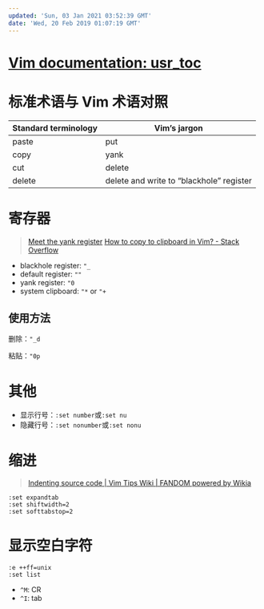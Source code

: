 ```yaml
---
updated: 'Sun, 03 Jan 2021 03:52:39 GMT'
date: 'Wed, 20 Feb 2019 01:07:19 GMT'
---
```


# [Vim documentation: usr_toc](http://vimdoc.sourceforge.net/htmldoc/usr_toc.html)

# 标准术语与 Vim 术语对照

| Standard terminology | Vim’s jargon                             |
| -------------------- | ---------------------------------------- |
| paste                | put                                      |
| copy                 | yank                                     |
| cut                  | delete                                   |
| delete               | delete and write to “blackhole” register |

# 寄存器

> [Meet the yank register](http://vimcasts.org/episodes/meet-the-yank-register/)
> [How to copy to clipboard in Vim? - Stack Overflow](https://stackoverflow.com/questions/3961859/how-to-copy-to-clipboard-in-vim)

-   blackhole register: `"_`
-   default register: `""`
-   yank register: `"0`
-   system clipboard: `"*` or `"+`

## 使用方法

删除：`"_d`

粘贴：`"0p`

# 其他

-   显示行号：`:set number`或`:set nu`
-   隐藏行号：`:set nonumber`或`:set nonu`

# 缩进

> [Indenting source code | Vim Tips Wiki | FANDOM powered by Wikia](https://vim.fandom.com/wiki/Indenting_source_code)

```
:set expandtab
:set shiftwidth=2
:set softtabstop=2
```

# 显示空白字符

```
:e ++ff=unix
:set list
```

-   `^M`: CR
-   `^I`: tab
